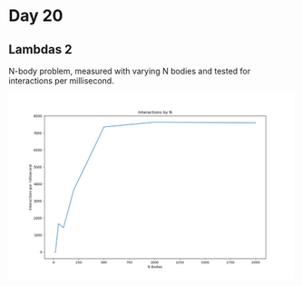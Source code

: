 # Day 20

## Lambdas 2

N-body problem, measured with varying N bodies and tested for interactions per millisecond.

![alt text](plot.png)